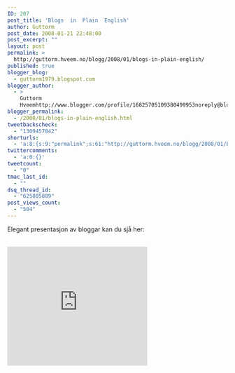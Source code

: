 ```yaml
---
ID: 207
post_title: 'Blogs  in  Plain  English'
author: Guttorm
post_date: 2008-01-21 22:48:00
post_excerpt: ""
layout: post
permalink: >
  http://guttorm.hveem.no/blogg/2008/01/blogs-in-plain-english/
published: true
blogger_blog:
  - guttorm1979.blogspot.com
blogger_author:
  - >
    Guttorm
    Hveemhttp://www.blogger.com/profile/16825705109380499953noreply@blogger.com
blogger_permalink:
  - /2008/01/blogs-in-plain-english.html
tweetbackscheck:
  - "1309457042"
shorturls:
  - 'a:8:{s:9:"permalink";s:61:"http://guttorm.hveem.no/blogg/2008/01/blogs-in-plain-english/";s:7:"tinyurl";s:25:"http://tinyurl.com/bet65n";s:4:"isgd";s:17:"http://is.gd/h4vi";s:5:"bitly";s:18:"http://bit.ly/YLG6";s:5:"snipr";s:22:"http://snipr.com/anfkq";s:5:"snurl";s:22:"http://snurl.com/anfkq";s:7:"snipurl";s:24:"http://snipurl.com/anfkq";s:4:"trim";s:17:"http://tr.im/cbk8";}'
twittercomments:
  - 'a:0:{}'
tweetcount:
  - "0"
tmac_last_id:
  - ""
dsq_thread_id:
  - "625805889"
post_views_count:
  - "504"
---
```

<p>Elegant presentasjon av bloggar kan du sjå her:</p><br /><iframe src="http://dotsub.com/api/smallplayer.php?filmid=2074&filminstance=2076&language=en" frameborder="0" width="320" height="272"></iframe>